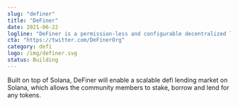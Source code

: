 ```yaml
---
slug: "definer"
title: "DeFiner"
date: 2021-06-22
logline: "DeFiner is a permission-less and configurable decentralized lending protocol with privacy 100% protected."
cta: "https://twitter.com/DeFinerOrg"
category: defi
logo: /img/definer.svg
status: Building
---
```


Built on top of Solana, DeFiner will enable a scalable defi lending market on Solana, which allows the community members to stake, borrow and lend for any tokens.
